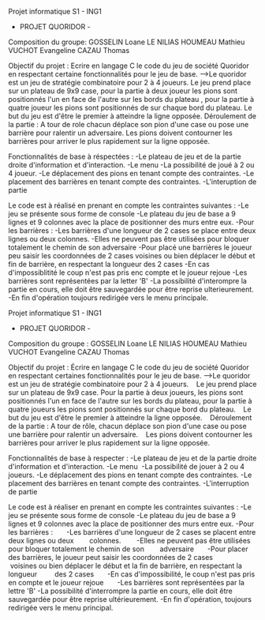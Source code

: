 Projet informatique S1 - ING1
- PROJET QUORIDOR -

Composition du groupe:
GOSSELIN Loane
LE NILIAS HOUMEAU Mathieu
VUCHOT Evangeline
CAZAU Thomas

Objectif du projet :
Ecrire en langage C le code du jeu de société Quoridor en respectant certaine fonctionnalités pour le jeu de base.
-->Le quoridor est un jeu de stratégie combinatoire pour 2 à 4 joueurs.
   Le jeu prend place sur un plateau de 9x9 case, pour la partie à deux joueur les pions sont positionnés l'un en face de l'autre sur les bords du 
   plateau , pour la partie à quatre joueur les pions sont positionnés de sur chaque bord du plateau.
   Le but du jeu est d'être le premier à atteindre la ligne opposée.
   Déroulement de la partie : A tour de role chacun déplace son pion d'une case ou pose une barrière pour ralentir un adversaire.
   Les pions doivent contourner les barrières pour arriver le plus rapidement sur la ligne opposée.

Fonctionnalités de base à réspectées :
-Le plateau de jeu et de la partie droite d'information et d'interaction.
-Le menu 
-La possibilité de joué à 2 ou 4 joueur.
-Le déplacement des pions en tenant compte des contraintes.
-Le placement des barrières en tenant compte des contraintes.
-L'interuption de partie 

Le code est à réalisé en prenant en compte les contraintes suivantes :
-Le jeu se présente sous forme de console
-Le plateau du jeu de base a 9 lignes et 9 colonnes avec la place de positionner des murs entre eux.
-Pour les barrières :
      -Les barrières d'une longueur de 2 cases se place entre deux lignes ou deux 
      colonnes. 
      -Elles ne peuvent pas être utilisées pour bloquer totalement le chemin de son 
      adversaire
      -Pour placé une barrières le joueur peu saisir les coordonnées de 2 cases 
       voisines ou bien déplacer le début et fin de barrière, en respectant la longueur 
       des 2 cases
      -En cas d'impossiblitité le coup n'est pas pris enc compte et le joueur rejoue
      -Les barrières sont représentées par la letter 'B'
-La possibilité d'interompre la partie en cours, elle doit être sauvegardée pour être reprise ulterieurement.
-En fin d'opération toujours redirigée vers le menu principale.

Projet informatique S1 - ING1
- PROJET QUORIDOR -

Composition du groupe :
GOSSELIN Loane
LE NILIAS HOUMEAU Mathieu
VUCHOT Evangeline
CAZAU Thomas

Objectif du projet :
Écrire en langage C le code du jeu de société Quoridor en respectant certaines fonctionnalités pour le jeu de base.
-->Le quoridor est un jeu de stratégie combinatoire pour 2 à 4 joueurs.
   Le jeu prend place sur un plateau de 9x9 case. Pour la partie à deux joueurs, les pions sont positionnés l'un en face de l'autre sur les bords du plateau, pour la partie à quatre joueurs les pions sont positionnés sur chaque bord du plateau.
   Le but du jeu est d'être le premier à atteindre la ligne opposée.
   Déroulement de la partie : A tour de rôle, chacun déplace son pion d'une case ou pose une barrière pour ralentir un adversaire.
   Les pions doivent contourner les barrières pour arriver le plus rapidement sur la ligne opposée.

Fonctionnalités de base à respecter :
-Le plateau de jeu et de la partie droite d'information et d'interaction.
-Le menu 
-La possibilité de jouer à 2 ou 4 joueurs.
-Le déplacement des pions en tenant compte des contraintes.
-Le placement des barrières en tenant compte des contraintes.
-L'interruption de partie 

Le code est à réaliser en prenant en compte les contraintes suivantes :
-Le jeu se présente sous forme de console
-Le plateau du jeu de base a 9 lignes et 9 colonnes avec la place de positionner des murs entre eux.
-Pour les barrières :
      -Les barrières d'une longueur de 2 cases se placent entre deux lignes ou deux 
      colonnes. 
      -Elles ne peuvent pas être utilisées pour bloquer totalement le chemin de son 
      adversaire
      -Pour placer des barrières, le joueur peut saisir les coordonnées de 2 cases 
       voisines ou bien déplacer le début et la fin de barrière, en respectant la longueur 
       des 2 cases
      -En cas d'impossibilité, le coup n'est pas pris en compte et le joueur rejoue
      -Les barrières sont représentées par la lettre 'B'
-La possibilité d'interrompre la partie en cours, elle doit être sauvegardée pour être reprise ultérieurement.
-En fin d'opération, toujours redirigée vers le menu principal.
